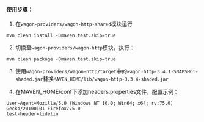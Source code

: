 #### 使用步骤：

1. 在`wagon-providers/wagon-http-shared`模块运行
```shell
mvn clean install -Dmaven.test.skip=true
```

2. 切换至`wagon-providers/wagon-http`模块，执行：
```shell
mvn clean package -Dmaven.test.skip=true
```

3. 使用`wagon-providers/wagon-http/target`中的`wagon-http-3.4.1-SNAPSHOT-shaded.jar`替换`MAVEN_HOME/lib/wagon-http-3.3.4-shaded.jar`

4. 在MAVEN_HOME/conf下添加headers.properties文件，配置示例：
```
User-Agent=Mozilla/5.0 (Windows NT 10.0; Win64; x64; rv:75.0) Gecko/20100101 Firefox/75.0
test-header=lidelin
```
